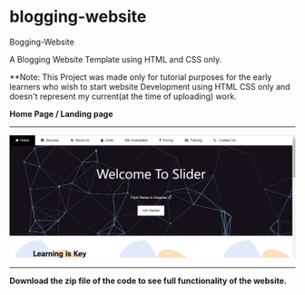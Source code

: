 # blogging-website

Bogging-Website

A Blogging Website Template using HTML and CSS only.

**Note: This Project was made only for tutorial purposes for the early learners who wish to start website Development using HTML CSS only and doesn't represent my current(at the time of uploading) work.

**Home Page / Landing page**
**********************************************************************************************************************************************************************************************************************************************************************************************************************************************************************


![](ActualWebsiteImages/image1.PNG)
**********************************************************************************************************************************************************************************************************************************************************************************************************************************************************************
**Download the zip file of the code to see full functionality of the website.**
